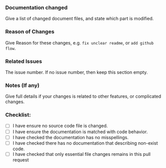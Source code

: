 ### Documentation changed

Give a list of changed document files, and state which part is modified.

### Reason of Changes

Give Reason for these changes, e.g. `fix unclear readme`, or `add github flow`.

### Related Issues

The issue number. If no issue number, then keep this section empty.

### Notes (If any)

Give full details if your changes is related to other features, or complicated changes.

### Checklist:

-   [ ] I have ensure no source code file is changed.
-   [ ] I have ensure the documentation is matched with code behavior.
-   [ ] I have checked the documentation has no misspellings.
-   [ ] I have checked there has no documentation that describing non-exist code.
-   [ ] I have checked that only essential file changes remains in this pull request
